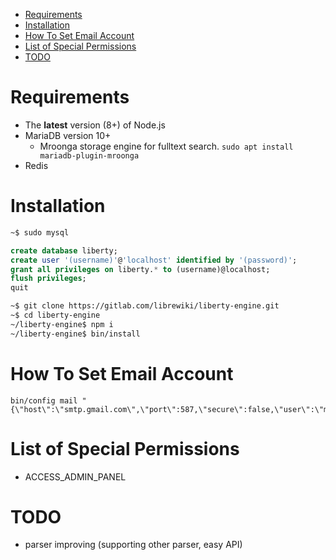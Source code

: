 <!-- TOC depthFrom:1 depthTo:6 withLinks:1 updateOnSave:1 orderedList:0 -->

- [Requirements](#requirements)
- [Installation](#installation)
- [How To Set Email Account](#how-to-set-email-account)
- [List of Special Permissions](#list-of-special-permissions)
- [TODO](#todo)

<!-- /TOC -->

# Requirements
- The **latest** version (8+) of Node.js
- MariaDB version 10+
  - Mroonga storage engine for fulltext search. `sudo apt install mariadb-plugin-mroonga`
- Redis

# Installation
```bash
~$ sudo mysql
```
```sql
create database liberty;
create user '(username)'@'localhost' identified by '(password)';
grant all privileges on liberty.* to (username)@localhost;
flush privileges;
quit
```
```bash
~$ git clone https://gitlab.com/librewiki/liberty-engine.git
~$ cd liberty-engine
~/liberty-engine$ npm i
~/liberty-engine$ bin/install
```

# How To Set Email Account
```node
bin/config mail "{\"host\":\"smtp.gmail.com\",\"port\":587,\"secure\":false,\"user\":\"mailaddress\",\"password\":\"password\"}"
```

# List of Special Permissions
- ACCESS_ADMIN_PANEL

# TODO
- parser improving (supporting other parser, easy API)

